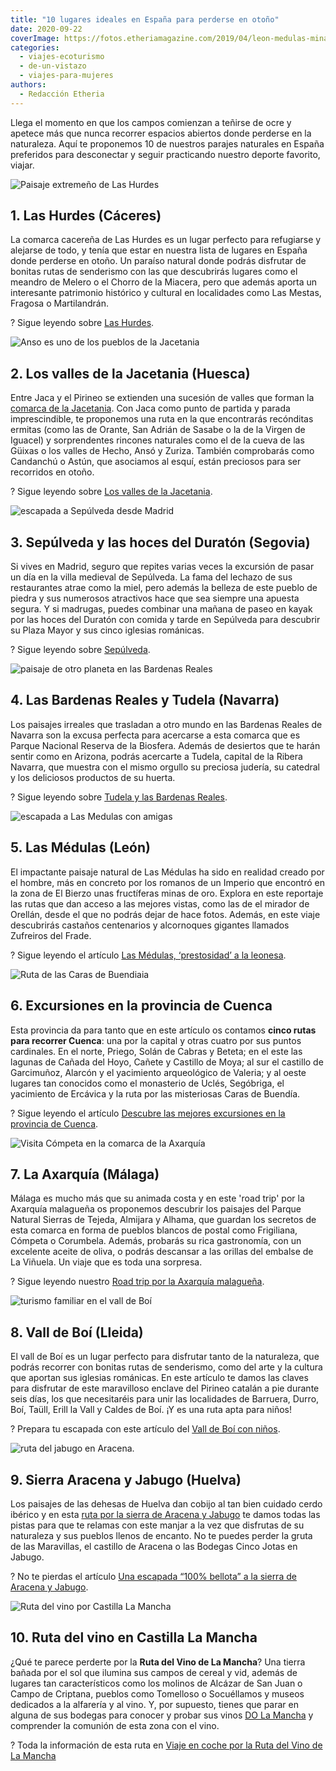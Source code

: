 ```yaml
---
title: "10 lugares ideales en España para perderse en otoño"
date: 2020-09-22
coverImage: https://fotos.etheriamagazine.com/2019/04/leon-medulas-minas-oro.jpg
categories: 
  - viajes-ecoturismo
  - de-un-vistazo
  - viajes-para-mujeres
authors: 
  - Redacción Etheria
---
```


Llega el momento en que los campos comienzan a teñirse de ocre y apetece más que nunca recorrer espacios abiertos donde perderse en la naturaleza. Aquí te proponemos 10 de nuestros parajes naturales en España preferidos para desconectar y seguir practicando nuestro deporte favorito, viajar.

![Paisaje extremeño de Las Hurdes](https://fotos.etheriamagazine.com/2020/07/las-hurdes-extremadura.jpg "Los paisajes y colores hurdanos nos sorprenden con su belleza. ©Yolanda Cardo")

## 1\. Las Hurdes (Cáceres)

La comarca cacereña de Las Hurdes es un lugar perfecto para refugiarse y alejarse de 
todo, y tenía que estar en nuestra lista de lugares en España donde perderse en otoño. 
Un paraíso natural donde podrás disfrutar de bonitas rutas de senderismo con las que 
descubrirás lugares como el meandro de Melero o el Chorro de la Miacera, pero que además 
aporta un interesante patrimonio histórico y cultural en localidades como Las Mestas, 
Fragosa o Martilandrán. 

? Sigue leyendo sobre [Las 
Hurdes](https://etheriamagazine.com/2020/07/21/viajes-espana-las-hurdes-un-paraiso-extremeno/). 

![Anso es uno de los pueblos de la Jacetania](https://fotos.etheriamagazine.com/2019/09/Jacetania-Anso.jpg "Anso, uno de los pueblos de la Jacetania. © Archivo DGA/Comarca de la Jacetania")

## 2\. Los valles de la Jacetania (Huesca)

Entre Jaca y el Pirineo se extienden una sucesión de valles que forman la [comarca de la 
Jacetania](https://etheriamagazine.com/2019/09/25/viaja-sola-a-los-valles-de-la-jacetania-huesca/). 
Con Jaca como punto de partida y parada imprescindible, te proponemos una ruta en la que 
encontrarás recónditas ermitas (como las de Orante, San Adrián de Sasabe o la de la 
Virgen de Iguacel) y sorprendentes rincones naturales como el de la cueva de las Güixas 
o los valles de Hecho, Ansó y Zuriza. También comprobarás como Candanchú o Astún, que 
asociamos al esquí, están preciosos para ser recorridos en otoño. 

? Sigue leyendo sobre [Los valles de la 
Jacetania](https://etheriamagazine.com/2019/09/25/viaja-sola-a-los-valles-de-la-jacetania-huesca/). 

![escapada a Sepúlveda desde Madrid](https://fotos.etheriamagazine.com/2019/06/Sepulveda-duraton-atardecer.jpg "Sepúlveda al atardecer. © SG")

## 3\. Sepúlveda y las hoces del Duratón (Segovia)

Si vives en Madrid, seguro que repites varias veces la excursión de pasar un día en la 
villa medieval de Sepúlveda. La fama del lechazo de sus restaurantes atrae como la miel, 
pero además la belleza de este pueblo de piedra y sus numerosos atractivos hace que sea 
siempre una apuesta segura. Y si madrugas, puedes combinar una mañana de paseo en kayak 
por las hoces del Duratón con comida y tarde en Sepúlveda para descubrir su Plaza Mayor 
y sus cinco iglesias románicas. 

? Sigue leyendo sobre [Sepúlveda](https://etheriamagazine.com/2019/07/11/sepulveda-y-las-hoces-del-duraton-viaje-en-familia/). 

![paisaje de otro planeta en las Bardenas Reales](https://fotos.etheriamagazine.com/2020/07/bardenas-ruta.jpg "Bardenas Reales © Marco de Luca")

## 4\. Las Bardenas Reales y Tudela (Navarra)

Los paisajes irreales que trasladan a otro mundo en las Bardenas Reales de Navarra son 
la excusa perfecta para acercarse a esta comarca que es Parque Nacional Reserva de la 
Biosfera. Además de desiertos que te harán sentir como en Arizona, podrás acercarte a 
Tudela, capital de la Ribera Navarra, que muestra con el mismo orgullo su preciosa 
judería, su catedral y los deliciosos productos de su huerta. 

? Sigue leyendo sobre [Tudela y las Bardenas 
Reales](https://etheriamagazine.com/2020/07/27/ruta-navarra-bardenas-reales-tudela-escapada-con-amigas/). 

![escapada a Las Medulas con amigas](https://fotos.etheriamagazine.com/2020/04/viajar-sola-leon-medulas.jpg "Las Médulas aguardan a los pies de la Sierra de la Encina de la Lastra y de la gallega Sierra del Caurel (al fondo). © KR")

## 5\. Las Médulas (León)

El impactante paisaje natural de Las Médulas ha sido en realidad creado por el hombre, 
más en concreto por los romanos de un Imperio que encontró en la zona de El Bierzo unas 
fructíferas minas de oro. Explora en este reportaje las rutas que dan acceso a las 
mejores vistas, como las de el mirador de Orellán, desde el que no podrás dejar de hace 
fotos. Además, en este viaje descubrirás castaños centenarios y alcornoques gigantes 
llamados Zufreiros del Frade. 

? Sigue leyendo el artículo [Las Médulas, ‘prestosidad’ a la 
leonesa](https://etheriamagazine.com/2020/05/11/escapadas-por-espana-las-medulas-leon/). 

![Ruta de las Caras de Buendiaia](https://fotos.etheriamagazine.com/2020/05/cuenca-excursion-caras-buendia.jpg "La ruta de la Caras de Buendía en Cuenca. Arte y naturaleza juntos. © Yolanda Cardo")

## 6\. Excursiones en la provincia de Cuenca

Esta provincia da para tanto que en este artículo os contamos **cinco rutas para 
recorrer Cuenca**: una por la capital y otras cuatro por sus puntos cardinales. En el 
norte, Priego, Solán de Cabras y Beteta; en el este las lagunas de Cañada del Hoyo, 
Cañete y Castillo de Moya; al sur el castillo de Garcimuñoz, Alarcón y el yacimiento 
arqueológico de Valeria; y al oeste lugares tan conocidos como el monasterio de Uclés, 
Segóbriga, el yacimiento de Ercávica y la ruta por las misteriosas Caras de Buendía. 

? Sigue leyendo el artículo [Descubre las mejores excursiones en la provincia de 
Cuenca](https://etheriamagazine.com/2020/06/04/viajes-por-espana-descubre-las-mejores-excursiones-en-la-provincia-de-cuenca/). 

![Visita Cómpeta en la comarca de la Axarquía](https://fotos.etheriamagazine.com/2020/06/viajar-sola-axarquia-competa.jpg "Estampa tradicional de Cómpeta (Axarquía, Málaga).")

## 7\. La Axarquía (Málaga)

Málaga es mucho más que su animada costa y en este 'road trip' por la Axarquía malagueña 
os proponemos descubrir los paisajes del Parque Natural Sierras de Tejeda, Almijara y 
Alhama, que guardan los secretos de esta comarca en forma de pueblos blancos de postal 
como Frigiliana, Cómpeta o Corumbela. Además, probarás su rica gastronomía, con un 
excelente aceite de oliva, o podrás descansar a las orillas del embalse de La Viñuela. 
Un viaje que es toda una sorpresa. 

? Sigue leyendo nuestro [Road trip por la Axarquía 
malagueña](https://etheriamagazine.com/2020/06/19/road-trip-viajar-sola-amigas-mejor-ruta-axarquia-malaga/). 

![turismo familiar en el vall de Boí](https://fotos.etheriamagazine.com/2020/02/viaje-familia-valle-boi-Durro-Boi.jpg "Camino de Durro a Boí. © Cecilia Lorenzo")

## 8\. Vall de Boí (Lleida)

El vall de Boí es un lugar perfecto para disfrutar tanto de la naturaleza, que podrás 
recorrer con bonitas rutas de senderismo, como del arte y la cultura que aportan sus 
iglesias románicas. En este artículo te damos las claves para disfrutar de este 
maravilloso enclave del Pirineo catalán a pie durante seis días, los que necesitaréis 
para unir las localidades de Barruera, Durro, Boí, Taüll, Erill la Vall y Caldes de Boí. 
¡Y es una ruta apta para niños! 

? Prepara tu escapada con este artículo del [Vall de Boí con 
niños](https://etheriamagazine.com/2020/02/28/ruta-senderista-en-familia-por-valle-de-boi-pirineo-lleida/). 

![ruta del jabugo en Aracena.](https://fotos.etheriamagazine.com/2019/06/viaje-huelva-aracena-Cinco-Jotas-Bodega.jpg "El jamón de Jabugo es uno de los alicientes para una ruta por la Sierra de Aracena. © Jamón Cinco Jotas")

## 9\. Sierra Aracena y Jabugo (Huelva)

Los paisajes de las dehesas de Huelva dan cobijo al tan bien cuidado cerdo ibérico y en 
esta [ruta por la sierra de Aracena y 
Jabugo](https://etheriamagazine.com/2019/06/27/viaje-amigas-huelva-ruta-jamon-jabugo-aracena/) 
te damos todas las pistas para que te relamas con este manjar a la vez que disfrutas de 
su naturaleza y sus pueblos llenos de encanto. No te puedes perder la gruta de las 
Maravillas, el castillo de Aracena o las Bodegas Cinco Jotas en Jabugo. 

? No te pierdas el artículo [Una escapada “100% bellota” a la sierra de Aracena y 
Jabugo](https://etheriamagazine.com/2019/06/27/viaje-amigas-huelva-ruta-jamon-jabugo-aracena/). 

![Ruta del vino por Castilla La Mancha](https://fotos.etheriamagazine.com/2019/03/viaje-alcazar-de-juan-juan.jpg "Molinos de Alcázar de San Juan, en la ruta del vino por Castilla La Mancha. © O.Checa")

## 10\. Ruta del vino en Castilla La Mancha

¿Qué te parece perderte por la **Ruta del Vino de La Mancha**? Una tierra bañada por el 
sol que ilumina sus campos de cereal y vid, además de lugares tan característicos como 
los molinos de Alcázar de San Juan o Campo de Criptana, pueblos como Tomelloso o 
Socuéllamos y museos dedicados a la alfarería y al vino. Y, por supuesto, tienes que 
parar en alguna de sus bodegas para conocer y probar sus vinos [DO La 
Mancha](https://lamanchawines.com/origen-del-vino) y comprender la comunión de esta zona 
con el vino. 

? Toda la información de esta ruta en [Viaje en coche por la Ruta del Vino de La 
Mancha](https://etheriamagazine.com/2019/03/20/ruta-del-vino-de-la-mancha/)
